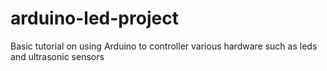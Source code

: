 # arduino-led-project
Basic tutorial on using Arduino to controller various hardware such as leds and ultrasonic sensors
